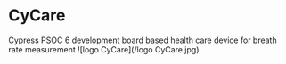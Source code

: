 # CyCare
Cypress PSOC 6 development board based health care device for breath rate measurement
![logo CyCare](/logo CyCare.jpg)
